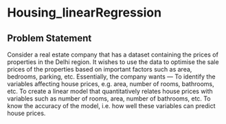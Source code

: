 # Housing_linearRegression

## Problem Statement

Consider a real estate company that has a dataset containing the prices of properties in the Delhi region. 
It wishes to use the data to optimise the sale prices of the properties based on important factors such as area, bedrooms, parking, etc. 
Essentially, the company wants — To identify the variables affecting house prices, e.g. area, number of rooms, bathrooms, etc. 
To create a linear model that quantitatively relates house prices with variables such as number of rooms, area, number of bathrooms, etc. 
To know the accuracy of the model, i.e. how well these variables can predict house prices.
